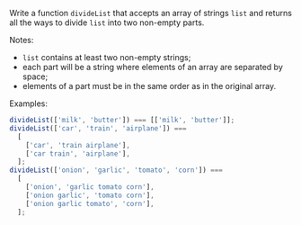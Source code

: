 Write a function `divideList` that accepts an array of strings `list` and returns
all the ways to divide `list` into two non-empty parts.

Notes:

- `list` contains at least two non-empty strings;
- each part will be a string where elements of an array are separated by space;
- elements of a part must be in the same order as in the original array.

Examples:

```js
divideList(['milk', 'butter']) === [['milk', 'butter']];
divideList(['car', 'train', 'airplane']) ===
  [
    ['car', 'train airplane'],
    ['car train', 'airplane'],
  ];
divideList(['onion', 'garlic', 'tomato', 'corn']) ===
  [
    ['onion', 'garlic tomato corn'],
    ['onion garlic', 'tomato corn'],
    ['onion garlic tomato', 'corn'],
  ];
```
